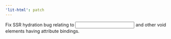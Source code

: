 ```yaml
---
'lit-html': patch
---
```


Fix SSR hydration bug relating to <input> and other void elements having attribute bindings.
